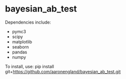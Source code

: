 # bayesian_ab_test

Dependencies include:
- pymc3
- scipy
- matplotlib
- seaborn
- pandas
- numpy

To install, use: pip install git+https://github.com/aaronengland/bayesian_ab_test.git
